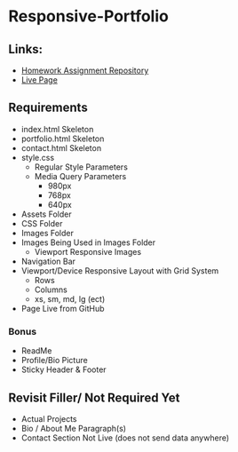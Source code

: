 # Responsive-Portfolio

## Links:
- [Homework Assignment Repository](https://github.com/UCF-Coding-Boot-Camp/UCF-LKM-FSF-PT-08-2019-U-C/blob/master/02-css-bootstrap/02-Homework/Instructions/homework-instructions.md)
- [Live Page](https://decronin.github.io/Responsive-Portfolio/)

## Requirements
* index.html Skeleton
* portfolio.html Skeleton
* contact.html Skeleton
* style.css
  * Regular Style Parameters
  * Media Query Parameters
    * 980px
    * 768px
    * 640px
* Assets Folder
* CSS Folder
* Images Folder
* Images Being Used in Images Folder
  * Viewport Responsive Images
* Navigation Bar
* Viewport/Device Responsive Layout with Grid System
  * Rows
  * Columns
  * xs, sm, md, lg (ect)
* Page Live from GitHub

### Bonus
* ReadMe
* Profile/Bio Picture
* Sticky Header & Footer

## Revisit Filler/ Not Required Yet
* Actual Projects
* Bio / About Me Paragraph(s)
* Contact Section Not Live (does not send data anywhere)
